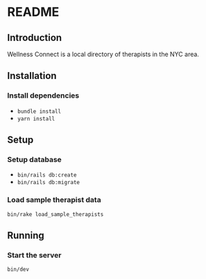 # README

## Introduction

Wellness Connect is a local directory of therapists in the NYC area.

## Installation
### Install dependencies
* `bundle install`
* `yarn install`

## Setup
### Setup database
* `bin/rails db:create`
* `bin/rails db:migrate`

### Load sample therapist data
`bin/rake load_sample_therapists`

## Running
### Start the server
`bin/dev`
